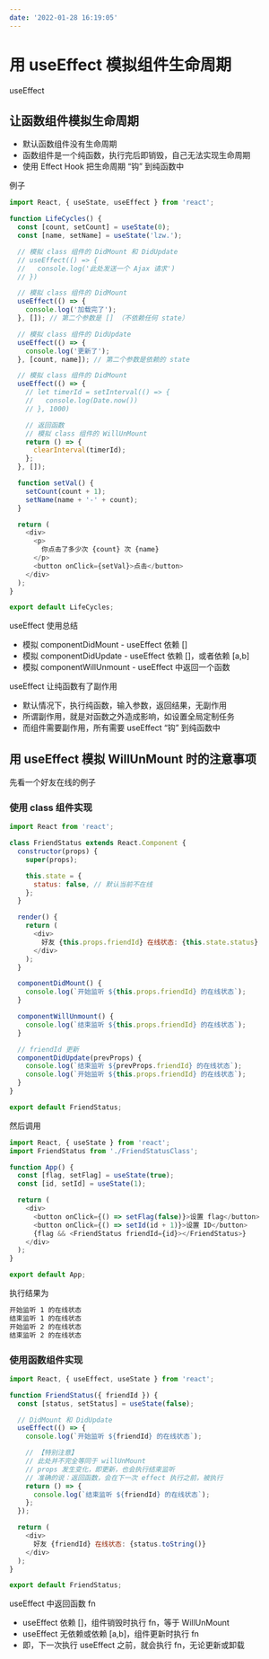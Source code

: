 ```yaml
---
date: '2022-01-28 16:19:05'
---
```


# 用 useEffect 模拟组件生命周期

useEffect

## 让函数组件模拟生命周期

- 默认函数组件没有生命周期
- 函数组件是一个纯函数，执行完后即销毁，自己无法实现生命周期
- 使用 Effect Hook 把生命周期 “钩” 到纯函数中

例子

```js
import React, { useState, useEffect } from 'react';

function LifeCycles() {
  const [count, setCount] = useState(0);
  const [name, setName] = useState('lzw.');

  // 模拟 class 组件的 DidMount 和 DidUpdate
  // useEffect(() => {
  //   console.log('此处发送一个 Ajax 请求')
  // })

  // 模拟 class 组件的 DidMount
  useEffect(() => {
    console.log('加载完了');
  }, []); // 第二个参数是 [] （不依赖任何 state）

  // 模拟 class 组件的 DidUpdate
  useEffect(() => {
    console.log('更新了');
  }, [count, name]); // 第二个参数是依赖的 state

  // 模拟 class 组件的 DidMount
  useEffect(() => {
    // let timerId = setInterval(() => {
    //   console.log(Date.now())
    // }, 1000)

    // 返回函数
    // 模拟 class 组件的 WillUnMount
    return () => {
      clearInterval(timerId);
    };
  }, []);

  function setVal() {
    setCount(count + 1);
    setName(name + '-' + count);
  }

  return (
    <div>
      <p>
        你点击了多少次 {count} 次 {name}
      </p>
      <button onClick={setVal}>点击</button>
    </div>
  );
}

export default LifeCycles;
```

useEffect 使用总结

- 模拟 componentDidMount - useEffect 依赖 []
- 模拟 componentDidUpdate - useEffect 依赖 []，或者依赖 [a,b]
- 模拟 componentWillUnmount - useEffect 中返回一个函数

useEffect 让纯函数有了副作用

- 默认情况下，执行纯函数，输入参数，返回结果，无副作用
- 所谓副作用，就是对函数之外造成影响，如设置全局定制任务
- 而组件需要副作用，所有需要 useEffect “钩” 到纯函数中

## 用 useEffect 模拟 WillUnMount 时的注意事项

先看一个好友在线的例子

### 使用 class 组件实现

```js
import React from 'react';

class FriendStatus extends React.Component {
  constructor(props) {
    super(props);

    this.state = {
      status: false, // 默认当前不在线
    };
  }

  render() {
    return (
      <div>
        好友 {this.props.friendId} 在线状态: {this.state.status}
      </div>
    );
  }

  componentDidMount() {
    console.log(`开始监听 ${this.props.friendId} 的在线状态`);
  }

  componentWillUnmount() {
    console.log(`结束监听 ${this.props.friendId} 的在线状态`);
  }

  // friendId 更新
  componentDidUpdate(prevProps) {
    console.log(`结束监听 ${prevProps.friendId} 的在线状态`);
    console.log(`开始监听 ${this.props.friendId} 的在线状态`);
  }
}

export default FriendStatus;
```

然后调用

```js
import React, { useState } from 'react';
import FriendStatus from './FriendStatusClass';

function App() {
  const [flag, setFlag] = useState(true);
  const [id, setId] = useState(1);

  return (
    <div>
      <button onClick={() => setFlag(false)}>设置 flag</button>
      <button onClick={() => setId(id + 1)}>设置 ID</button>
      {flag && <FriendStatus friendId={id}></FriendStatus>}
    </div>
  );
}

export default App;
```

执行结果为

```sh
开始监听 1 的在线状态
结束监听 1 的在线状态
开始监听 2 的在线状态
结束监听 2 的在线状态
```

### 使用函数组件实现

```js
import React, { useEffect, useState } from 'react';

function FriendStatus({ friendId }) {
  const [status, setStatus] = useState(false);

  // DidMount 和 DidUpdate
  useEffect(() => {
    console.log(`开始监听 ${friendId} 的在线状态`);

    // 【特别注意】
    // 此处并不完全等同于 willUnMount
    // props 发生变化，即更新，也会执行结束监听
    // 准确的说：返回函数，会在下一次 effect 执行之前，被执行
    return () => {
      console.log(`结束监听 ${friendId} 的在线状态`);
    };
  });

  return (
    <div>
      好友 {friendId} 在线状态: {status.toString()}
    </div>
  );
}

export default FriendStatus;
```

useEffect 中返回函数 fn

- useEffect 依赖 []，组件销毁时执行 fn，等于 WillUnMount
- useEffect 无依赖或依赖 [a,b]，组件更新时执行 fn
- 即，下一次执行 useEffect 之前，就会执行 fn，无论更新或卸载
